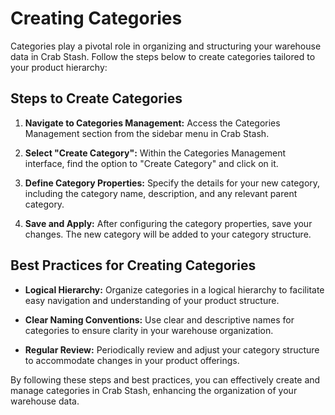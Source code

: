 # Creating Categories

Categories play a pivotal role in organizing and structuring your warehouse data in Crab Stash. Follow the steps below to create categories tailored to your product hierarchy:

## Steps to Create Categories

1. **Navigate to Categories Management:**
   Access the Categories Management section from the sidebar menu in Crab Stash.

2. **Select "Create Category":**
   Within the Categories Management interface, find the option to "Create Category" and click on it.

3. **Define Category Properties:**
   Specify the details for your new category, including the category name, description, and any relevant parent category.

4. **Save and Apply:**
   After configuring the category properties, save your changes. The new category will be added to your category structure.

## Best Practices for Creating Categories

- **Logical Hierarchy:**
  Organize categories in a logical hierarchy to facilitate easy navigation and understanding of your product structure.

- **Clear Naming Conventions:**
  Use clear and descriptive names for categories to ensure clarity in your warehouse organization.

- **Regular Review:**
  Periodically review and adjust your category structure to accommodate changes in your product offerings.

By following these steps and best practices, you can effectively create and manage categories in Crab Stash, enhancing the organization of your warehouse data.
